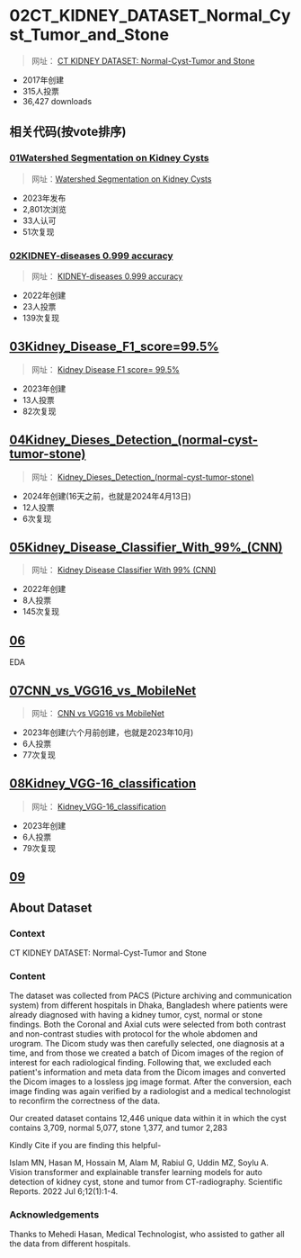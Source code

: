 # 02CT_KIDNEY_DATASET_Normal_Cyst_Tumor_and_Stone


> 网址： [CT KIDNEY DATASET: Normal-Cyst-Tumor and Stone](https://www.kaggle.com/datasets/nazmul0087/ct-kidney-dataset-normal-cyst-tumor-and-stone)

* 2017年创建
* 315人投票
* 36,427 downloads

## 相关代码(按vote排序)

### [01Watershed Segmentation on Kidney Cysts](06项目复现\04kaggle\02数据集\02肾脏疾病数据集\02CT_KIDNEY_DATASET_Normal_Cyst_Tumor_and_Stone\01Watershed_Segmentation_on_Kidney_Cysts\README.md) 

> 网址：[Watershed Segmentation on Kidney Cysts](https://www.kaggle.com/code/sanya9/watershed-segmentation-on-kidney-cysts)

* 2023年发布
* 2,801次浏览
* 33人认可
* 51次复现

### [02KIDNEY-diseases 0.999 accuracy](06项目复现\04kaggle\02数据集\02肾脏疾病数据集\02CT_KIDNEY_DATASET_Normal_Cyst_Tumor_and_Stone\02KIDNEY-diseases_0.999_accuracy/)

> 网址： [KIDNEY-diseases 0.999 accuracy](https://www.kaggle.com/code/akshayr009/kidney-diseases-0-999-accuracy)

* 2022年创建
* 23人投票
* 139次复现



## [03Kidney_Disease_F1_score=99.5%](06项目复现\04kaggle\02数据集\02肾脏疾病数据集\02CT_KIDNEY_DATASET_Normal_Cyst_Tumor_and_Stone\03Kidney_Disease_F1_score_0.995/)

> 网址： [Kidney Disease F1 score= 99.5%](https://www.kaggle.com/code/gpiosenka/kidney-disease-f1-score-99-5)

* 2023年创建
* 13人投票
* 82次复现


## [04Kidney_Dieses_Detection_(normal-cyst-tumor-stone)](06项目复现\04kaggle\02数据集\02肾脏疾病数据集\02CT_KIDNEY_DATASET_Normal_Cyst_Tumor_and_Stone\04Kidney_Dieses_Detection_(normal-cyst-tumor-stone)/)

> 网址： [Kidney_Dieses_Detection_(normal-cyst-tumor-stone)](https://www.kaggle.com/code/ramoliyafenil/kidney-dieses-detection-normal-cyst-tumor-stone)

* 2024年创建(16天之前，也就是2024年4月13日)
* 12人投票
* 6次复现



## [05Kidney_Disease_Classifier_With_99%_(CNN)]()

> 网址： [Kidney Disease Classifier With 99% (CNN)](https://www.kaggle.com/code/ahmedbadr22/kidney-disease-classifier-with-99-cnn)

* 2022年创建
* 8人投票
* 145次复现


## [06]()
EDA



## [07CNN_vs_VGG16_vs_MobileNet](06项目复现\04kaggle\02数据集\02肾脏疾病数据集\02CT_KIDNEY_DATASET_Normal_Cyst_Tumor_and_Stone\07CNN_vs_VGG16_vs_MobileNet\README.md)

> 网址： [CNN vs VGG16 vs MobileNet](https://www.kaggle.com/code/divyanshuxyz/cnn-vs-vgg16-vs-mobilenet)

* 2023年创建(六个月前创建，也就是2023年10月)
* 6人投票
* 77次复现

## [08Kidney_VGG-16_classification]()

> 网址： [Kidney_VGG-16_classification](https://www.kaggle.com/code/ahmedaffan789/kidney-vgg-16-classification)

* 2023年创建
* 6人投票
* 79次复现

## [09]()



## 

## About Dataset

### Context
CT KIDNEY DATASET: Normal-Cyst-Tumor and Stone

### Content
The dataset was collected from PACS (Picture archiving and communication system) from different hospitals in Dhaka, Bangladesh where patients were already diagnosed with having a kidney tumor, cyst, normal or stone findings. Both the Coronal and Axial cuts were selected from both contrast and non-contrast studies with protocol for the whole abdomen and urogram. The Dicom study was then carefully selected, one diagnosis at a time, and from those we created a batch of Dicom images of the region of interest for each radiological finding. Following that, we excluded each patient's information and meta data from the Dicom images and converted the Dicom images to a lossless jpg image format. After the conversion, each image finding was again verified by a radiologist and a medical technologist to reconfirm the correctness of the data.

Our created dataset contains 12,446 unique data within it in which the cyst contains 3,709, normal 5,077, stone 1,377, and tumor 2,283

Kindly Cite if you are finding this helpful-

Islam MN, Hasan M, Hossain M, Alam M, Rabiul G, Uddin MZ, Soylu A. Vision transformer and explainable transfer learning models for auto detection of kidney cyst, stone and tumor from CT-radiography. Scientific Reports. 2022 Jul 6;12(1):1-4.

### Acknowledgements
Thanks to Mehedi Hasan, Medical Technologist, who assisted to gather all the data from different hospitals.



